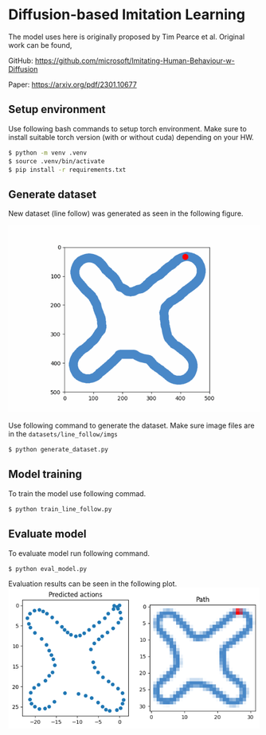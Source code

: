 # Diffusion-based Imitation Learning

The model uses here is originally proposed by Tim Pearce et al.
Original work can be found,

GitHub: https://github.com/microsoft/Imitating-Human-Behaviour-w-Diffusion

Paper: https://arxiv.org/pdf/2301.10677

## Setup environment
Use following bash commands to setup torch environment.
Make sure to install suitable torch version (with or without cuda) depending on your HW.

```bash
$ python -m venv .venv
$ source .venv/bin/activate
$ pip install -r requirements.txt
```

## Generate dataset
New dataset (line follow) was generated as seen in the following figure.

![Line follow](dot_movement.gif "Line Follow example")

Use following command to generate the dataset.
Make sure image files are in the `datasets/line_follow/imgs`

```bash
$ python generate_dataset.py
```

## Model training
To train the model use following commad.

```bash
$ python train_line_follow.py
```

## Evaluate model
To evaluate model run following command.
```bash
$ python eval_model.py
```
Evaluation results can be seen in the following plot.
![Results](results.png "Evaluation results")


